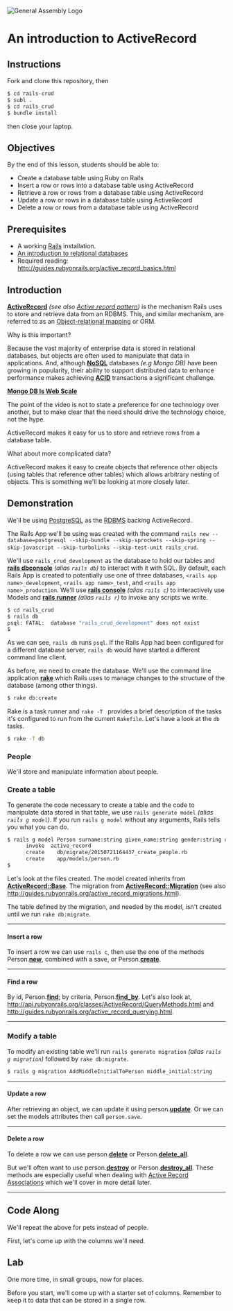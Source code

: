 ![General Assembly Logo](http://i.imgur.com/ke8USTq.png)

# An introduction to ActiveRecord

## Instructions

Fork and clone this repository, then
```bash
$ cd rails-crud
$ subl .
$ cd rails_crud
$ bundle install
```
then close your laptop.

## Objectives

By the end of this lesson, students should be able to:

- Create a database table using Ruby on Rails
- Insert a row or rows into a database table using ActiveRecord
- Retrieve a row or rows from a database table using ActiveRecord
- Update a row or rows in a database table using ActiveRecord
- Delete a row or rows from a database table using ActiveRecord

## Prerequisites

- A working [Rails](http://rubyonrails.org/download/) installation.
- [An introduction to relational databases](https://github.com/ga-wdi-boston/sql-crud)
- Required reading: http://guides.rubyonrails.org/active_record_basics.html

## Introduction

**[ActiveRecord](http://api.rubyonrails.org/files/activerecord/README_rdoc.html)** _(see also [Active record pattern](http://en.wikipedia.org/wiki/Active_record_pattern))_ is the mechanism Rails uses to store and retrieve data from an RDBMS.  This, and similar mechanism, are referred to as an [Object-relational mapping](http://en.wikipedia.org/wiki/Object-relational_mapping) or ORM.

Why is this important?

Because the vast majority of enterprise data is stored in relational databases, but objects are often used to manipulate that data in applications. And, although **[NoSQL](http://en.wikipedia.org/wiki/NoSQL)** databases _(e.g Mongo DB)_ have been growing in popularity, their ability to support distributed data to enhance performance makes achieving **[ACID](http://en.wikipedia.org/wiki/ACID)** transactions a significant challenge.

**[Mongo DB Is Web Scale](https://www.youtube.com/watch?v=b2F-DItXtZs)**

The point of the video is not to state a preference for one technology over another, but to make clear that the need should drive the technology choice, not the hype.

ActiveRecord makes it easy for us to store and retrieve rows from a database table.

What about more complicated data?

ActiveRecord makes it easy to create objects that reference other objects (using tables that reference other tables) which allows arbitrary nesting of objects.  This is something we'll be looking at more closely later.

## Demonstration

We'll be using [PostgreSQL](http://www.postgresql.org/) as the [RDBMS](http://en.wikipedia.org/wiki/Relational_database_management_system) backing ActiveRecord.

The Rails App we'll be using was created with the command `rails new --database=postgresql --skip-bundle --skip-sprockets --skip-spring --skip-javascript --skip-turbolinks --skip-test-unit rails_crud`.

We'll use `rails_crud_development` as the database to hold our tables and **[rails dbconsole](http://guides.rubyonrails.org/command_line.html#rails-dbconsole)** _(alias `rails db`)_ to interact with it with SQL.  By default, each Rails App is created to potentially use one of three databases, `<rails app name>_development`, `<rails app name>_test`, and `<rails app name>_production`.  We'll use **[rails console](http://guides.rubyonrails.org/command_line.html#rails-console)** _(alias `rails c`)_ to interactively use Models and **[rails runner](http://guides.rubyonrails.org/command_line.html#rails-runner)** _(alias `rails r`)_ to invoke any scripts we write.

```bash
$ cd rails_crud
$ rails db
psql: FATAL:  database "rails_crud_development" does not exist
$
```

As we can see, `rails db` runs `psql`.  If the Rails App had been configured for a different database server, `rails db` would have started a different command line client.

As before, we need to create the database.  We'll use the command line application **[rake](http://guides.rubyonrails.org/command_line.html#rake)** which Rails uses to manage changes to the structure of the database (among other things).

```bash
$ rake db:create
```

Rake is a task runner and `rake -T ` provides a brief description of the tasks it's configured to run from the current `Rakefile`.  Let's have a look at the `db` tasks.

```bash
$ rake -T db
```

### People

We'll store and manipulate information about people.

### Create a table

To generate the code necessary to create a table and the code to manipulate data stored in that table, we use `rails generate model` _(alias `rails g model`)_.  If you run `rails g model` without any arguments, Rails tells you what you can do.

```bash
$ rails g model Person surname:string given_name:string gender:string dob:string
      invoke  active_record
      create    db/migrate/20150721164437_create_people.rb
      create    app/models/person.rb
$
```

Let's look at the files created.  The model created inherits from **[ActiveRecord::Base](http://api.rubyonrails.org/classes/ActiveRecord/Base.html)**.  The migration from **[ActiveRecord::Migration](http://api.rubyonrails.org/classes/ActiveRecord/Migration.html)** (see also http://guides.rubyonrails.org/active_record_migrations.html).

The table defined by the migration, and needed by the model, isn't created until we run `rake db:migrate`.

---

#### Insert a row

To insert a row we can use `rails c`, then use the one of the methods Person.**[new](http://api.rubyonrails.org/classes/ActiveRecord/Core.html#method-c-new)**, combined with a save, or Person.**[create](http://api.rubyonrails.org/classes/ActiveRecord/Persistence/ClassMethods.html#method-i-create)**.

---

#### Find a row

By id, Person.**[find](http://api.rubyonrails.org/classes/ActiveRecord/FinderMethods.html#method-i-find)**; by criteria, Person.**[find_by](http://api.rubyonrails.org/classes/ActiveRecord/FinderMethods.html#method-i-find_by)**.  Let's also look at, http://api.rubyonrails.org/classes/ActiveRecord/QueryMethods.html and http://guides.rubyonrails.org/active_record_querying.html.

---

### Modify a table

To modify an existing table we'll run `rails generate migration` _(alias `rails g migration`)_ followed by `rake db:migrate`.

```bash
$ rails g migration AddMiddleInitialToPerson middle_initial:string
```

---

#### Update a row

After retrieving an object, we can update it using person.**[update](http://api.rubyonrails.org/classes/ActiveRecord/Persistence.html#method-i-update)**.  Or we can set the models attributes then call `person.save`.

---

#### Delete a row

To delete a row we can use person.**[delete](http://api.rubyonrails.org/classes/ActiveRecord/Persistence.html#method-i-delete)** or Person.**[delete_all](http://api.rubyonrails.org/classes/ActiveRecord/Relation.html#method-i-delete_all)**.

But we'll often want to use person.**[destroy](http://api.rubyonrails.org/classes/ActiveRecord/Persistence.html#method-i-destroy)** or Person.**[destroy_all](http://api.rubyonrails.org/classes/ActiveRecord/Relation.html#method-i-destroy_all)**.  These methods are especially useful when dealing with [Active Record Associations](http://guides.rubyonrails.org/association_basics.html) which we'll cover in more detail later.

---

## Code Along

We'll repeat the above for pets instead of people.

First, let's come up with the columns we'll need.

## Lab

One more time, in small groups, now for places.

Before you start, we'll come up with a starter set of columns.  Remember to keep it to data that can be stored in a single row.
